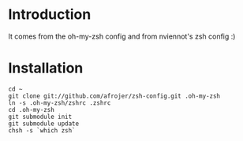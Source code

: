 Introduction
=============

It comes from the oh-my-zsh config and from nviennot's zsh config :)


Installation
=============

    cd ~
    git clone git://github.com/afrojer/zsh-config.git .oh-my-zsh
    ln -s .oh-my-zsh/zshrc .zshrc
    cd .oh-my-zsh
    git submodule init
    git submodule update
    chsh -s `which zsh`
